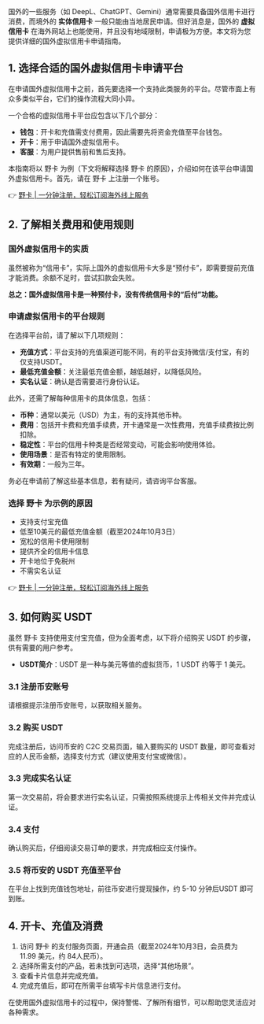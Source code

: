 国外的一些服务（如 DeepL、ChatGPT、Gemini）通常需要具备国外信用卡进行消费，而境外的 **实体信用卡** 一般只能由当地居民申请。但好消息是，国外的 **虚拟信用卡** 在海外网站上也能使用，并且没有地域限制，申请极为方便。本文将为您提供详细的国外虚拟信用卡申请指南。

## 1. 选择合适的国外虚拟信用卡申请平台

在申请国外虚拟信用卡之前，首先要选择一个支持此类服务的平台。尽管市面上有众多类似平台，它们的操作流程大同小异。

一个合格的虚拟信用卡平台应包含以下几个部分：
- **钱包**：开卡和充值需支付费用，因此需要先将资金充值至平台钱包。
- **开卡**：用于申请国外虚拟信用卡。
- **客服**：为用户提供售前和售后支持。

本指南将以 野卡 为例（下文将解释选择 野卡 的原因），介绍如何在该平台申请国外虚拟信用卡。首先，请在 野卡 上注册一个账号。

👉 [野卡 | 一分钟注册，轻松订阅海外线上服务](https://bit.ly/bewildcard)

## 2. 了解相关费用和使用规则

### 国外虚拟信用卡的实质

虽然被称为“信用卡”，实际上国外的虚拟信用卡大多是“预付卡”，即需要提前充值才能消费。余额不足时，尝试扣款会失败。

**总之：国外虚拟信用卡是一种预付卡，没有传统信用卡的“后付”功能。**

### 申请虚拟信用卡的平台规则

在选择平台前，请了解以下几项规则：
- **充值方式**：平台支持的充值渠道可能不同，有的平台支持微信/支付宝，有的仅支持USDT。
- **最低充值金额**：关注最低充值金额，越低越好，以降低风险。
- **实名认证**：确认是否需要进行身份认证。

此外，还需了解每种信用卡的具体信息，包括：
- **币种**：通常以美元（USD）为主，有的支持其他币种。
- **费用**：包括开卡费和充值手续费，开卡通常是一次性费用，充值手续费按比例扣除。
- **稳定性**：平台的信用卡种类是否经常变动，可能会影响使用体验。
- **使用场景**：是否有特定的使用限制。
- **有效期**：一般为三年。

务必在申请前了解这些基本信息，若有疑问，请咨询平台客服。

### 选择 野卡 为示例的原因

- 支持支付宝充值
- 低至10美元的最低充值金额（截至2024年10月3日）
- 宽松的信用卡使用限制
- 提供齐全的信用卡信息
- 开卡地位于免税州
- 不需实名认证

👉 [野卡 | 一分钟注册，轻松订阅海外线上服务](https://bit.ly/bewildcard)

## 3. 如何购买 USDT

虽然 野卡 支持使用支付宝充值，但为全面考虑，以下将介绍购买 USDT 的步骤，供有需要的用户参考。

- **USDT简介**：USDT 是一种与美元等值的虚拟货币，1 USDT 约等于 1 美元。

### 3.1 注册币安账号

请根据提示注册币安账号，以获取相关服务。

### 3.2 购买 USDT

完成注册后，访问币安的 C2C 交易页面，输入要购买的 USDT 数量，即可查看对应的人民币金额，选择支付方式（建议使用支付宝或微信）。

### 3.3 完成实名认证

第一次交易前，将会要求进行实名认证，只需按照系统提示上传相关文件并完成认证。

### 3.4 支付

确认购买后，仔细阅读交易订单的要求，并完成相应支付操作。

### 3.5 将币安的 USDT 充值至平台

在平台上找到充值钱包地址，前往币安进行提现操作，约 5-10 分钟后USDT 即可到账。

## 4. 开卡、充值及消费

1. 访问 野卡 的支付服务页面，开通会员（截至2024年10月3日，会员费为 11.99 美元，约 84人民币）。
2. 选择所需支付的产品，若未找到可选项，选择“其他场景”。
3. 查看卡片信息并完成充值。
4. 完成充值后，即可在所需平台填写卡片信息进行支付。

在使用国外虚拟信用卡的过程中，保持警惕、了解所有细节，可以帮助您灵活应对各种需求。
